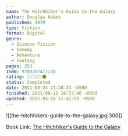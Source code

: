 ```yaml
---
name: The Hitchhiker's Guide to the Galaxy
author: Douglas Adams
published: 1979
type: Fiction
format: Digital
genre:
  - Science Fiction
  - Comedy
  - Adventure
  - Fantasy
pages: 253
ISBN: 9780307417138
rating: 🌕🌕🌕🌕🌑
status: Completed
date: 2021-08-24 21:38:24 -0500
finished: 2021-09-12 16:57:48 -0500
updated: 2025-05-16 11:41:59 -0500
---
```


![[the-hitchhikers-guide-to-the-galaxy.jpg|300]]

Book Link: [The Hitchhiker's Guide to the Galaxy](https://www.goodreads.com/book/show/11.The_Hitchhiker_s_Guide_to_the_Galaxy)

